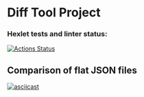 # Diff Tool Project

### Hexlet tests and linter status:
[![Actions Status](https://github.com/magarshak/frontend-project-46/actions/workflows/hexlet-check.yml/badge.svg)](https://github.com/magarshak/frontend-project-46/actions)

## Comparison of flat JSON files
[![asciicast](https://asciinema.org/a/kQakEQUm4Q1zABSfZNhs7XwrQ.svg)](https://asciinema.org/a/kQakEQUm4Q1zABSfZNhs7XwrQ)